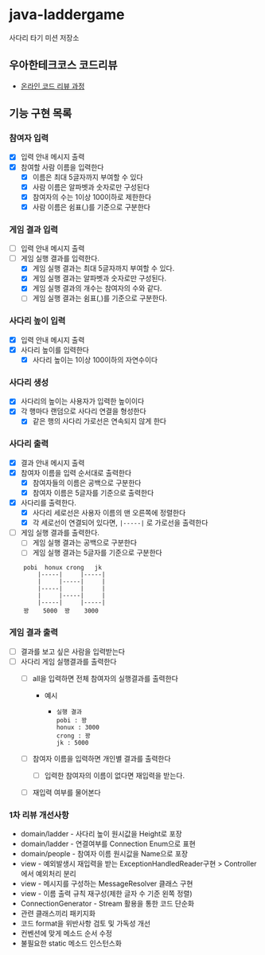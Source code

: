 # java-laddergame

사다리 타기 미션 저장소

## 우아한테크코스 코드리뷰

- [온라인 코드 리뷰 과정](https://github.com/woowacourse/woowacourse-docs/blob/master/maincourse/README.md)



## 기능 구현 목록

### 참여자 입력
- [x] 입력 안내 메시지 출력
- [x] 참여할 사람 이름을 입력한다
  - [x] 이름은 최대 5글자까지 부여할 수 있다
  - [x] 사람 이름은 알파벳과 숫자로만 구성된다
  - [x] 참여자의 수는 1이상 100이하로 제한한다
  - [x] 사람 이름은 쉼표(,)를 기준으로 구분한다

### 게임 결과 입력
- [ ] 입력 안내 메시지 출력
- [ ] 게임 실행 결과를 입력한다.
  - [x] 게임 실행 결과는 최대 5글자까지 부여할 수 있다.
  - [x] 게임 실행 결과는 알파벳과 숫자로만 구성된다.
  - [x] 게임 실행 결과의 개수는 참여자의 수와 같다.
  - [ ] 게임 실행 결과는 쉼표(,)를 기준으로 구분한다.

### 사다리 높이 입력
- [x] 입력 안내 메시지 출력
- [x] 사다리 높이를 입력한다
  - [x] 사다리 높이는 1이상 100이하의 자연수이다

### 사다리 생성
- [x] 사다리의 높이는 사용자가 입력한 높이이다
- [x] 각 행마다 랜덤으로 사다리 연결을 형성한다
  - [x] 같은 행의 사다리 가로선은 연속되지 않게 한다

### 사다리 출력
- [x] 결과 안내 메시지 출력
- [x] 참여자 이름을 입력 순서대로 출력한다
  - [x] 참여자들의 이름은 공백으로 구분한다 
  - [x] 참여자 이름은 5글자를 기준으로 출력한다

- [x] 사다리를 출력한다.
  - [x] 사다리 세로선은 사용자 이름의 맨 오른쪽에 정렬한다
  - [x] 각 세로선이 연결되어 있다면, `|-----|` 로 가로선을 출력한다

- [ ] 게임 실행 결과를 출력한다.
  - [ ] 게임 실행 결과는 공백으로 구분한다
  - [ ] 게임 실행 결과는 5글자를 기준으로 구분한다
```
    pobi  honux crong   jk 
        |-----|     |-----|
        |     |-----|     |
        |-----|     |     |
        |     |-----|     |
        |-----|     |-----|
    꽝    5000  꽝    3000
```
### 게임 결과 출력
- [ ] 결과를 보고 싶은 사람을 입력받는다
- [ ] 사다리 게임 실행결과를 출력한다
  - [ ] all을 입력하면 전체 참여자의 실행결과를 출력한다
    - 예시
      - ```
        실행 결과
        pobi : 꽝
        honux : 3000
        crong : 꽝
        jk : 5000
        ```
  - [ ] 참여자 이름을 입력하면 개인별 결과를 출력한다
    - [ ] 입력한 참여자의 이름이 없다면 재입력을 받는다.
  -[ ] 재입력 여부를 물어본다
    


### 1차 리뷰 개선사항
- domain/ladder - 사다리 높이 원시값을 Height로 포장
- domain/ladder - 연결여부를 Connection Enum으로 표현
- domain/people - 참여자 이름 원시값을 Name으로 포장
- view - 예외발생시 재입력을 받는 ExceptionHandledReader구현 > Controller에서 예외처리 분리
- view - 메시지를 구성하는 MessageResolver 클래스 구현
- view - 이름 출력 규칙 재구성(제한 글자 수  기준 왼쪽 정렬)
- ConnectionGenerator - Stream 활용을 통한 코드 단순화
- 관련 클래스끼리 패키지화
- 코드 format을 위반사항 검토 및 가독성 개선
- 컨벤션에 맞게 메소드 순서 수정
- 불필요한 static 메소드 인스턴스화
